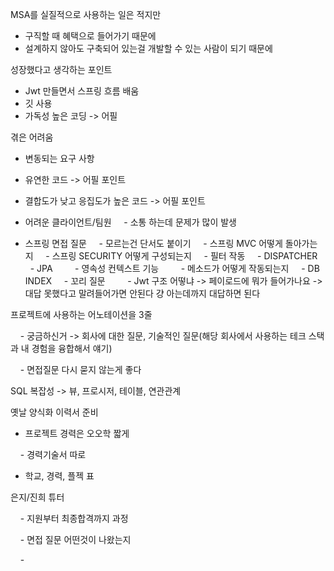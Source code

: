 MSA를 실질적으로 사용하는 일은 적지만
- 구직할 때 혜택으로 들어가기 때문에
- 설계하지 않아도 구축되어 있는걸 개발할 수 있는 사람이 되기 때문에

성장했다고 생각하는 포인트
- Jwt 만들면서 스프링 흐름 배움
- 깃 사용
- 가독성 높은 코딩 -> 어필  

겪은 어려움
- 변동되는 요구 사항
- 유연한 코드 -> 어필 포인트
- 결합도가 낮고 응집도가 높은 코드 -> 어필 포인트

- 어려운 클라이언트/팀원
    - 소통 하는데 문제가 많이 발생

- 스프링 면접 질문
    - 모르는건 단서도 붙이기
    - 스프링 MVC 어떻게 돌아가는지
    - 스프링 SECURITY 어떻게 구성되는지
    - 필터 작동
    - DISPATCHER
    - JPA
        - 영속성 컨텍스트 기능
        - 메소드가 어떻게 작동되는지
    - DB INDEX
    - 꼬리 질문
        - Jwt 구조 어떻냐 -> 페이로드에 뭐가 들어가나요 -> 대답 못했다고 말려들어가면 안된다 걍 아는데까지 대답하면 된다

프로젝트에 사용하는 어노테이션을 3줄

    - 궁금하신거 -> 회사에 대한 질문, 기술적인 질문(해당 회사에서 사용하는 테크 스택과 내 경험을 융합해서 얘기)

    - 면접질문 다시 묻지 않는게 좋다

  

SQL 복잡성 -> 뷰, 프로시저, 테이블, 연관관계

  

옛날 양식화 이력서 준비

- 프로젝트 경력은 오오학 짧게

    - 경력기술서 따로

- 학교, 경력, 플젝 표

  

은지/진희 튜터

    - 지원부터 최종합격까지 과정

    - 면접 질문 어떤것이 나왔는지

    -